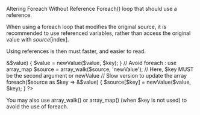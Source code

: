Altering Foreach Without Reference
Foreach() loop that should use a reference. 

When using a foreach loop that modifies the original source, it is recommended to use referenced variables, rather than access the original value with $source[$index]. 

Using references is then must faster, and easier to read. 

<?php

// Using references in foreach
foreach($source as $key => &$value) {
    $value = newValue($value, $key);
}

// Avoid foreach : use array_map
$source = array_walk($source, 'newValue');
    // Here, $key MUST be the second argument or newValue

// Slow version to update the array
foreach($source as $key => &$value) {
    $source[$key] = newValue($value, $key);
}
?>

You may also use array_walk() or array_map() (when $key is not used) to avoid the use of foreach.

